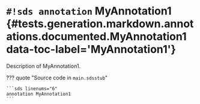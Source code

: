 # `#!sds annotation` MyAnnotation1 {#tests.generation.markdown.annotations.documented.MyAnnotation1 data-toc-label='MyAnnotation1'}

Description of MyAnnotation1.

??? quote "Source code in `main.sdsstub`"

    ```sds linenums="6"
    annotation MyAnnotation1
    ```
